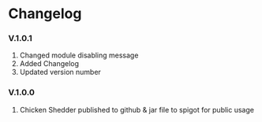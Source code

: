# Changelog
### V.1.0.1 
1. Changed module disabling message
2. Added Changelog
3. Updated version number

### V.1.0.0
1. Chicken Shedder published to github & jar file to spigot for public usage